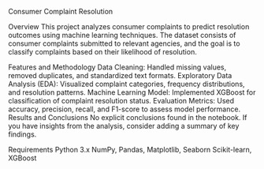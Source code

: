 Consumer Complaint Resolution

Overview
This project analyzes consumer complaints to predict resolution outcomes using machine learning techniques. The dataset consists of consumer complaints submitted to relevant agencies, and the goal is to classify complaints based on their likelihood of resolution.

Features and Methodology
Data Cleaning: Handled missing values, removed duplicates, and standardized text formats.
Exploratory Data Analysis (EDA): Visualized complaint categories, frequency distributions, and resolution patterns.
Machine Learning Model: Implemented XGBoost for classification of complaint resolution status.
Evaluation Metrics: Used accuracy, precision, recall, and F1-score to assess model performance.
Results and Conclusions
No explicit conclusions found in the notebook. If you have insights from the analysis, consider adding a summary of key findings.

Requirements
Python 3.x
NumPy, Pandas, Matplotlib, Seaborn
Scikit-learn, XGBoost
